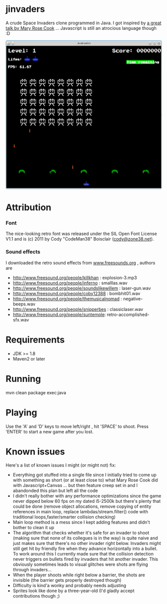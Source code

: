 # jinvaders

A crude Space Invaders clone programmed in Java. I got inspired by [a great talk by Mary Rose Cook](http://vimeo.com/105955605) ... Javascript is still an atrocious language though :D

<img src="https://raw.githubusercontent.com/toby1984/jinvaders/master/screenshot.png" width="640" height="480" />

Attribution
===========

### Font
The nice-looking retro font was released under the SIL Open Font License V1.1 and is (c) 2011 by Cody "CodeMan38" Boisclair (cody@zone38.net).

### Sound effects

I downloaded the retro sound effects from www.freesounds.org , authors are

- http://www.freesound.org/people/killkhan : explosion-3.mp3
- http://www.freesound.org/people/inferno : smalllas.wav
- http://www.freesound.org/people/soundslikewillem : laser-gun.wav
- http://www.freesound.org/people/coby12388 : bombhit01.wav
- http://www.freesound.org/people/themusicalnomad : negative-beeps.wav
- http://www.freesound.org/people/snipperbes : classiclaser.wav
- http://www.freesound.org/people/suntemple: retro-accomplished-sfx.wav

Requirements
============

- JDK >= 1.8
- Maven2 or later

Running
=======

mvn clean package exec:java

Playing
=======

Use the 'A' and 'D' keys to move left/right , hit 'SPACE' to shoot. Press 'ENTER' to start a new game after you lost.

Known issues
============

Here's a list of known issues I might (or might not) fix:

- Everything got stuffed into a single file since I initially tried to come up with something as short (or at least close to) what Mary Rose Cook did with Javascript+Canvas ... but then feature creep set in and I abandonded this plan but left all the code  
- I didn't really bother with any performance optimizations since the game never dipped below 60 fps on my dated i5-2500k but there's plenty that could be done (remove object allocations, remove copying of entity references in main loop, replace lambdas/stream.filter() code with traditional loops,faster/smarter collision checking)
- Main loop method is a mess since I kept adding features and didn't bother to clean it up
- The algorithm that checks whether it's safe for an invader to shoot (making sure that none of its collegues is in the way)
  is quite naive and just makes sure that there's no other invader right below. Invaders might still get hit by
  friendly fire when they advance horizontally into a bullet. To work around this I currently made sure that the 
  collision detection never triggers on bullets fired  by invaders that hit another invader. This obviously sometimes
  leads to visual glitches were shots are flying through invaders...
- When the player shoots while right below a barrier, the shots are invisible (the barrier gets properly destroyed though)
- Difficulty is kind'a wonky and probably needs adjusting
- Sprites look like done by a three-year-old (I'd gladly accept contributions though ;)

